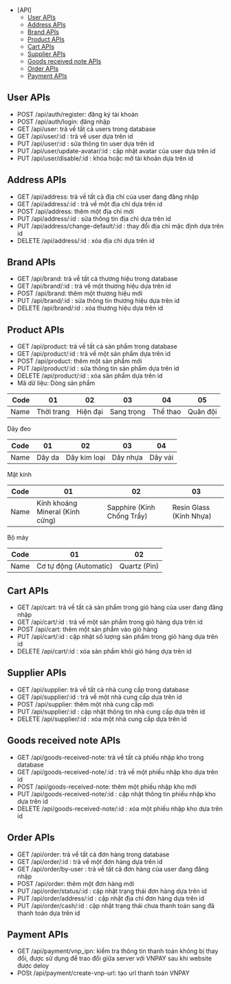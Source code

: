 - [API]
  - [User APIs](#user-apis)
  - [Address APIs](#address-apis)
  - [Brand APIs](#brand-apis)
  - [Product APIs](#product-apis)
  - [Cart APIs](#cart-apis)
  - [Supplier APIs](#supplier-apis)
  - [Goods received note APIs](#goods-received-note-apis)
  - [Order APIs](#order-apis)
  - [Payment APIs](#payment-apis)

## User APIs
* POST /api/auth/register: đăng ký tài khoản
* POST /api/auth/login: đăng nhập
* GET /api/user: trả về tất cả users trong database
* GET /api/user/:id : trả về user dựa trên id
* PUT /api/user/:id : sửa thông tin user dựa trên id
* PUT /api/user/update-avatar/:id : cập nhật avatar của user dựa trên id
* PUT /api/user/disable/:id : khóa hoặc mở tài khoản dựa trên id
## Address APIs
* GET /api/address: trả về tất cả địa chỉ của user đang đăng nhập
* GET /api/address/:id : trả về một địa chỉ dựa trên id
* POST /api/address: thêm một địa chỉ mới
* PUT /api/address/:id : sửa thông tin địa chỉ dựa trên id
* PUT /api/address/change-default/:id : thay đổi địa chỉ mặc định dựa trên id
* DELETE /api/address/:id : xóa địa chỉ dựa trên id
## Brand APIs
* GET /api/brand: trả về tất cả thương hiệu trong database
* GET /api/brand/:id : trả về một thương hiệu dựa trên id
* POST /api/brand: thêm một thương hiệu mới
* PUT /api/brand/:id : sửa thông tin thương hiệu dựa trên id
* DELETE /api/brand/:id : xóa thương hiệu dựa trên id
## Product APIs
* GET /api/product: trả về tất cả sản phẩm trong database
* GET /api/product/:id : trả về một sản phẩm dựa trên id
* POST /api/product: thêm một sản phẩm mới
* PUT /api/product/:id : sửa thông tin sản phẩm dựa trên id
* DELETE /api/product/:id : xóa sản phẩm dựa trên id
* Mã dữ liệu:
Dòng sản phẩm

| Code | 01         | 02       | 03         | 04       | 05       |
| ---: | ---------- | -------- | ---------- | -------- | -------- |
| Name | Thời trang | Hiện đại | Sang trọng | Thể thao | Quân đội |

Dây đeo

| Code | 01     | 02           | 03       | 04      |
| ---- | ------ | ------------ | -------- | ------- |
| Name | Dây da | Dây kim loại | Dây nhựa | Dây vải |

Mặt kính

| Code | 01                              | 02                         | 03                      |
| ---- | ------------------------------- | -------------------------- | ----------------------- |
| Name | Kính khoáng Mineral (Kính cứng) | Sapphire (Kính Chống Trầy) | Resin Glass (Kính Nhựa) |

Bộ máy

| Code | 01                     | 02           |
| ---- | ---------------------- | ------------ |
| Name | Cơ tự động (Automatic) | Quartz (Pin) |

## Cart APIs
* GET /api/cart: trả về tất cả sản phẩm trong giỏ hàng của user đang đăng nhập
* GET /api/cart/:id : trả về một sản phẩm trong giỏ hàng dựa trên id
* POST /api/cart: thêm một sản phẩm vào giỏ hàng
* PUT /api/cart/:id : cập nhật số lượng sản phẩm trong giỏ hàng dựa trên id
* DELETE /api/cart/:id : xóa sản phẩm khỏi giỏ hàng dựa trên id

## Supplier APIs
* GET /api/supplier: trả về tất cả nhà cung cấp trong database
* GET /api/supplier/:id : trả về một nhà cung cấp dựa trên id
* POST /api/supplier: thêm một nhà cung cấp mới
* PUT /api/supplier/:id : cập nhật thông tin nhà cung cấp dựa trên id
* DELETE /api/supplier/:id : xóa một nhà cung cấp dựa trên id

## Goods received note APIs
* GET /api/goods-received-note: trả về tất cả phiếu nhập kho trong database
* GET /api/goods-received-note/:id : trả về một phiếu nhập kho dựa trên id
* POST /api/goods-received-note: thêm một phiếu nhập kho mới
* PUT /api/goods-received-note/:id : cập nhật thông tin phiếu nhập kho dựa trên id
* DELETE /api/goods-received-note/:id : xóa một phiếu nhập kho dựa trên id

## Order APIs
* GET /api/order: trả về tất cả đơn hàng trong database
* GET /api/order/:id : trả về một đơn hàng dựa trên id
* GET /api/order/by-user : trả về tất cả đơn hàng của user đang đăng nhập
* POST /api/order: thêm một đơn hàng mới
* PUT /api/order/status/:id : cập nhật trạng thái đơn hàng dựa trên id
* PUT /api/order/address/:id : cập nhật địa chỉ đơn hàng dựa trên id
* PUT /api/order/cash/:id : cập nhật trạng thái chưa thanh toán sang đã thanh toán dựa trên id

## Payment APIs
* GET /api/payment/vnp_ipn: kiểm tra thông tin thanh toán không bị thay đổi, được sử dụng để trao đổi giữa server với VNPAY sau khi website được deloy
* POSt /api/payment/create-vnp-url: tạo url thanh toán VNPAY
